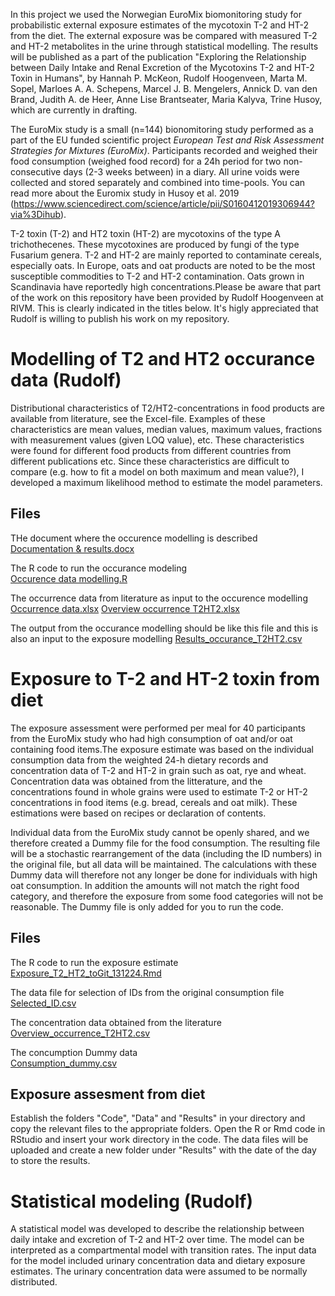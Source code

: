 In this project we used the Norwegian EuroMix biomonitoring study for probabilistic external exposure estimates of the mycotoxin T-2 and HT-2 from the diet. The external exposure was be compared with measured T-2 and HT-2 metabolites in the urine through statistical modelling. The results will be published as a part of the publication "Exploring the Relationship between Daily Intake and Renal Excretion of the Mycotoxins T-2 and HT-2 Toxin in Humans", by Hannah P. McKeon, Rudolf Hoogenveen, Marta M. Sopel, Marloes A. A. Schepens, Marcel J. B. Mengelers, Annick D. van den Brand, Judith A. de Heer, Anne Lise Brantseater, Maria Kalyva, Trine Husoy,   which are currently in drafting.

The EuroMix study is a small (n=144) bionomitoring study performed as a part of the EU funded scientific project *European Test and Risk Assessment Strategies for Mixtures (EuroMix)*. Participants recorded and weighed their food consumption (weighed food record) for a 24h period for two non-consecutive days (2-3 weeks between) in a diary. All urine voids were collected and stored separately and combined into time-pools. You can read more about the Euromix study in Husoy et al. 2019 (https://www.sciencedirect.com/science/article/pii/S0160412019306944?via%3Dihub). 

T-2 toxin (T-2) and HT2 toxin (HT-2) are mycotoxins of the type A trichothecenes. These mycotoxines are produced by fungi of the type Fusarium genera. T-2 and HT-2 are mainly reported to contaminate cereals, especially oats. In Europe, oats and oat products are noted to be the most susceptible commodities to T-2 and HT-2 contamination. Oats grown in Scandinavia have reportedly high concentrations.Please be aware that part of the work on this repository have been provided by Rudolf Hoogenveen at RIVM. This is clearly indicated in the titles below. It's higly appreciated that Rudolf is willing to publish his work on my repository.


# Modelling of T2 and HT2 occurance data (Rudolf)

Distributional characteristics of T2/HT2-concentrations in food products are available from literature, see the Excel-file. Examples of these characteristics are mean values, median values, maximum values, fractions with measurement values (given LOQ value), etc. These characteristics were found for different food products from different countries from different publications etc. Since these characteristics are difficult to compare (e.g. how to fit a model on both maximum and mean value?), I developed a maximum likelihood method to estimate the model parameters.

## Files

THe document where the occurence modelling is described  
[Documentation & results.docx](https://github.com/TrineHusoy/Exposure_T2_HT2/blob/main/Documentation%20%26%20results.docx)

The R code to run the occurance modeling  
[Occurence data modelling.R](https://github.com/TrineHusoy/Exposure_T2_HT2/blob/main/Code/Occurence%20data%20modelling.R)

The occurrence data from literature as input to the occurence modelling  
[Occurrence data.xlsx](https://github.com/TrineHusoy/Exposure_T2_HT2/blob/main/Data/Occurrence%20data.xlsx)
[Overview occurrence T2HT2.xlsx](https://github.com/TrineHusoy/Exposure_T2_HT2/blob/main/Data/Overview%20occurrence%20T2HT2.xlsx)

The output from the occurance modelling should be like this file and this is also an input to the exposure modelling
[Results_occurance_T2HT2.csv](https://github.com/TrineHusoy/Exposure_T2_HT2/blob/main/Data/Results_occurance_T2HT2.csv)


# Exposure to T-2 and HT-2 toxin from diet


The exposure assessment were performed per meal for 40 participants from the EuroMix study who had high consumption of oat and/or oat containing food items.The exposure estimate was based on the individual consumption data from the weighted 24-h dietary records and concentration data of T-2 and HT-2 in grain such as oat, rye and wheat. Concentration data was obtained from the litterature, and the concentrations found in whole grains were used to estimate T-2 or HT-2 concentrations in food items (e.g. bread, cereals and oat milk). These estimations were based on recipes or declaration of contents.

Individual data from the EuroMix study cannot be openly shared, and we therefore created a Dummy file for the food consumption. The resulting file will be a stochastic rearrangement of the data (including the ID numbers) in the original file, but all data will be maintained. The calculations with these Dummy data will therefore not any longer be done for individuals with high oat consumption. In addition the amounts will not match the right food category, and therefore the exposure from some food categories will not be reasonable. The Dummy file is only added for you to run the code.

## Files
The R code to run the exposure estimate  
[Exposure_T2_HT2_toGit_131224.Rmd](https://github.com/TrineHusoy/Exposure_T2_HT2/blob/main/Code/Exposure_T2_HT2_toGit_131224.Rmd)

The data file for selection of IDs from the original consumption file  
[Selected_ID.csv](https://github.com/TrineHusoy/Exposure_T2_HT2/blob/main/Data/Selected_ID.csv)

The concentration data obtained from the literature  
[Overview_occurrence_T2HT2.csv](https://github.com/TrineHusoy/Exposure_T2_HT2/blob/main/Data/Overview_occurrence_T2HT2_131224.csv)

The concumption Dummy data  
[Consumption_dummy.csv](https://github.com/TrineHusoy/Exposure_T2_HT2/blob/main/Data/Consumption_dummy.csv)

## Exposure assesment from diet
Establish the folders "Code", "Data" and "Results" in your directory and copy the relevant files to the appropriate folders. Open the R or Rmd code in RStudio and insert your work directory in the code. The data files will be uploaded and create a new folder under "Results" with the date of the day to store the results. 


# Statistical modeling (Rudolf)

A statistical model was developed to describe the relationship between daily intake and excretion of T-2 and HT-2 over time. The model can be interpreted as a compartmental model with transition rates. The input data for the model included urinary concentration data and dietary exposure estimates. The urinary concentration data were assumed to be normally distributed.



